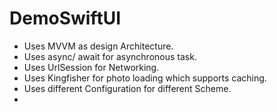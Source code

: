 # DemoSwiftUI
- Uses MVVM as design Architecture.
- Uses async/ await for asynchronous task.
- Uses UrlSession for Networking.
- Uses Kingfisher for photo loading which supports caching.
- Uses different Configuration for different Scheme.
- 

